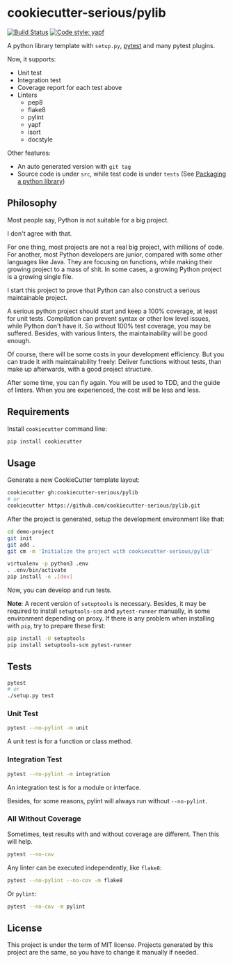 # cookiecutter-serious/pylib

[![Build Status](https://travis-ci.org/cookiecutter-serious/pylib.svg?branch=master)](https://travis-ci.org/cookiecutter-serious/pylib)
[![Code style: yapf](https://img.shields.io/badge/code%20style-yapf-blue)](https://github.com/google/yapf)

A python library template with `setup.py`, [pytest] and many pytest plugins.

Now, it supports:

- Unit test
- Integration test
- Coverage report for each test above
- Linters
    - pep8
    - flake8
    - pylint
    - yapf
    - isort
    - docstyle

Other features:

- An auto generated version with `git tag`
- Source code is under `src`, while test code is under `tests` (See [Packaging a python library])

[Packaging a python library]:https://blog.ionelmc.ro/2014/05/25/python-packaging/

[pytest]:https://pytest.org/

## Philosophy

Most people say, Python is not suitable for a big project.

I don't agree with that.

For one thing, most projects are not a real big project, with millions of code.
For another, most Python developers are junior, compared with some other languages like Java.
They are focusing on functions, while making their growing project to a mass of shit.
In some cases, a growing Python project is a growing single file.

I start this project to prove that Python can also construct a serious maintainable project.

A serious python project should start and keep a 100% coverage, at least for unit tests.
Compilation can prevent syntax or other low level issues, while Python don't have it.
So without 100% test coverage, you may be suffered.
Besides, with various linters, the maintainability will be good enough.

Of course, there will be some costs in your development efficiency.
But you can trade it with maintainability freely:
Deliver functions without tests, than make up afterwards, with a good project structure.

After some time, you can fly again.
You will be used to TDD, and the guide of linters.
When you are experienced, the cost will be less and less.

## Requirements

Install `cookiecutter` command line:

```sh
pip install cookiecutter
```

## Usage

Generate a new CookieCutter template layout:

```sh
cookiecutter gh:cookiecutter-serious/pylib
# or
cookiecutter https://github.com/cookiecutter-serious/pylib.git
```

After the project is generated, setup the development environment like that:

```sh
cd demo-project
git init
git add .
git cm -m 'Initialize the project with cookiecutter-serious/pylib'

virtualenv -p python3 .env
. .env/bin/activate
pip install -e .[dev]
```

Now, you can develop and run tests.

**Note**: A recent version of `setuptools` is necessary.
Besides, it may be required to install `setuptools-scm` and `pytest-runner` manually,
in some environment depending on proxy.
If there is any problem when installing with `pip`, try to prepare these first:

```sh
pip install -U setuptools
pip install setuptools-scm pytest-runner
```

## Tests

```sh
pytest
# or
./setup.py test
```

### Unit Test

```sh
pytest --no-pylint -m unit
```

A unit test is for a function or class method.

### Integration Test

```sh
pytest --no-pylint -m integration
```

An integration test is for a module or interface.

Besides, for some reasons, pylint will always run without `--no-pylint`.

### All Without Coverage

Sometimes, test results with and without coverage are different.
Then this will help.

```sh
pytest --no-cov
```

Any linter can be executed independently, like `flake8`:

```sh
pytest --no-pylint --no-cov -m flake8
```

Or `pylint`:

```sh
pytest --no-cov -m pylint
```

## License

This project is under the term of MIT license.
Projects generated by this project are the same,
so you have to change it manually if needed.
